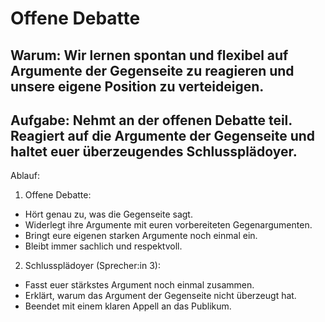 # Offene Debatte

## Warum: Wir lernen spontan und flexibel auf Argumente der Gegenseite zu reagieren und unsere eigene Position zu verteideigen.

## Aufgabe: Nehmt an der offenen Debatte teil. Reagiert auf die Argumente der Gegenseite und haltet euer überzeugendes Schlussplädoyer.

Ablauf:
1. Offene Debatte:
* Hört genau zu, was die Gegenseite sagt.
* Widerlegt ihre Argumente mit euren vorbereiteten Gegenargumenten.
* Bringt eure eigenen starken Argumente noch einmal ein.
* Bleibt immer sachlich und respektvoll.
2. Schlussplädoyer (Sprecher:in 3):
* Fasst euer stärkstes Argument noch einmal zusammen.
* Erklärt, warum das Argument der Gegenseite nicht überzeugt hat.
* Beendet mit einem klaren Appell an das Publikum.
